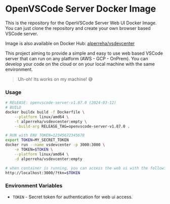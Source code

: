 # OpenVSCode Server Docker Image  
This is the repository for the OpenVSCode Server Web UI Docker Image. You can just clone the repository and create your own browser based VSCode server.

Image is also available on Docker Hub: [alperreha/vsdevcenter](https://hub.docker.com/r/alperreha/vsdevcenter)  

This project aiming to provide a simple and easy to use web based VSCode server that can run on any platform (AWS - GCP - OnPrem). You can develop your code on the cloud or on your local machine with the same environment.

>Uh-oh! Its works on my machine! 😅

### Usage  

```bash
# RELEASE: openvscode-server-v1.87.0 (2024-03-12) 
# BUILD
docker buildx build -f Dockerfile \
    --platform linux/amd64 \
    -t alperreha/vsdevcenter:empty \
    --build-arg RELEASE_TAG=openvscode-server-v1.87.0 .

# RUN with ENV TOKEN=12345672345678
export TOKEN=MY_SECRET_TOKEN
docker run --name vsdevcenter -p 3000:3000 \
    -e TOKEN=$TOKEN \
    --platform linux/amd64 \
    -d alperreha/vsdevcenter:empty

# when container is running, you can access the web ui with the following url
http://localhost:3000/?tkn=$TOKEN  
```

### Environment Variables

- `TOKEN` - Secret token for authentication for web ui access.


